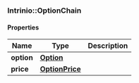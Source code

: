 

[//]: # (CLASS:Intrinio::OptionChain)

[//]: # (KIND:object)

### Intrinio::OptionChain

#### Properties

[//]: # (START_DEFINITION)

Name | Type | Description
------------ | ------------- | -------------
**option** | [**Option**](Option.md) |  &nbsp;
**price** | [**OptionPrice**](OptionPrice.md) |  &nbsp;

[//]: # (END_DEFINITION)


[//]: # (CONTAINED_CLASS:Intrinio::Option)


[//]: # (CONTAINED_CLASS:Intrinio::OptionPrice)



